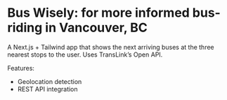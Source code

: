 # Bus Wisely: for more informed bus-riding in Vancouver, BC

A Next.js + Tailwind app that shows the next arriving buses at the three nearest stops to the user. Uses TransLink’s Open API.  

Features:
- Geolocation detection
- REST API integration